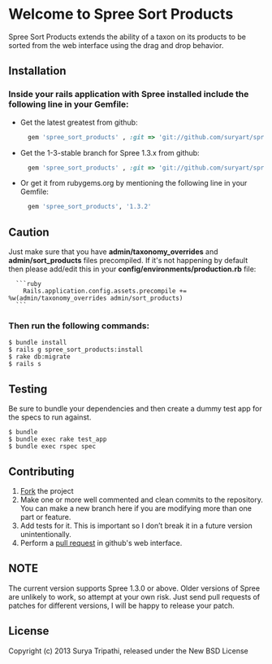 # Welcome to Spree Sort Products

Spree Sort Products extends the ability of a taxon on its products to be sorted from the web interface using the drag and drop behavior.

## Installation

### Inside your rails application with Spree installed include the following line in your Gemfile:
  * Get the latest greatest from github: 
    
      ```ruby
        gem 'spree_sort_products' , :git => 'git://github.com/suryart/spree_sort_products.git'
      ```

  * Get the 1-3-stable branch for Spree 1.3.x from github: 
    
      ```ruby
        gem 'spree_sort_products' , :git => 'git://github.com/suryart/spree_sort_products.git', :branch => '1-3-stable'
      ```

  * Or get it from rubygems.org by mentioning the following line in your Gemfile:
    
      ```ruby 
        gem 'spree_sort_products', '1.3.2'
      ```

## Caution

Just make sure that you have **admin/taxonomy_overrides** and **admin/sort_products** files precompiled. If it's not happening by default then please add/edit this in your **config/environments/production.rb** file:

      ```ruby
        Rails.application.config.assets.precompile += %w(admin/taxonomy_overrides admin/sort_products)
      ```

### Then run the following commands: 

    $ bundle install
    $ rails g spree_sort_products:install 
    $ rake db:migrate
    $ rails s 

## Testing

Be sure to bundle your dependencies and then create a dummy test app for the specs to run against.

    $ bundle
    $ bundle exec rake test_app
    $ bundle exec rspec spec

## Contributing

1. [Fork](https://help.github.com/articles/fork-a-repo) the project
2. Make one or more well commented and clean commits to the repository. You can make a new branch here if you are modifying more than one part or feature.
3. Add tests for it. This is important so I don’t break it in a future version unintentionally.
4. Perform a [pull request](https://help.github.com/articles/using-pull-requests) in github's web interface.

## NOTE

The current version supports Spree 1.3.0 or above. Older versions of Spree are unlikely to work, so attempt at your own risk. Just send pull requests of patches for different versions, I will be happy to release your patch.

## License
Copyright (c) 2013 Surya Tripathi, released under the New BSD License
